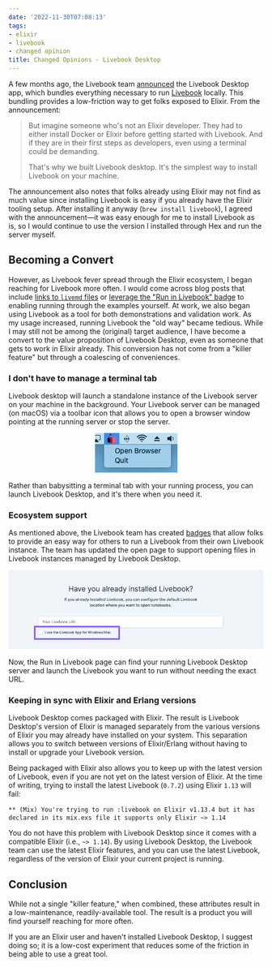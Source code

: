 ```yaml
---
date: '2022-11-30T07:08:13'
tags:
- elixir
- livebook
- changed opinion
title: Changed Opinions - Livebook Desktop
---
```


A few months ago, the Livebook team [announced](https://news.livebook.dev/introducing-the-livebook-desktop-app-4C8dpu) the Livebook Desktop app, which bundles everything necessary to run [Livebook](https://livebook.dev/) locally. This bundling provides a low-friction way to get folks exposed to Elixir. From the announcement:

> But imagine someone who's not an Elixir developer. They had to either install Docker or Elixir before getting started with Livebook. And if they are in their first steps as developers, even using a terminal could be demanding.
>
> That's why we built Livebook desktop. It's the simplest way to install Livebook on your machine.

The announcement also notes that folks already using Elixir may not find as much value since installing Livebook is easy if you already have the Elixir tooling setup. After installing it anyway (`brew install livebook`), I agreed with the announcement—it was easy enough for me to install Livebook as is, so I would continue to use the version I installed through Hex and run the server myself.

## Becoming a Convert

However, as Livebook fever spread through the Elixir ecosystem, I began reaching for Livebook more often. I would come across blog posts that include [links to `livemd` files](https://www.strangeleaflet.com/strange-leaflet-about-elixir-page1) or [leverage the "Run in Livebook" badge](https://livebook.dev/run?url=https%3A%2F%2Fgithub.com%2Fhugobarauna%2Flivebook-notebooks%2Fblob%2Fmain%2Fwhats_new_in_livebook_v07.livemd) to enabling running through the examples yourself. At work, we also began using Livebook as a tool for both demonstrations and validation work. As my usage increased, running Livebook the "old way" became tedious. While I may still not be among the (original) target audience, I have become a convert to the value proposition of Livebook Desktop, even as someone that gets to work in Elixir already. This conversion has not come from a "killer feature" but through a coalescing of conveniences.

### I don't have to manage a terminal tab

Livebook desktop will launch a standalone instance of the Livebook server on your machine in the background. Your Livebook server can be managed (on macOS) via a toolbar icon that allows you to open a browser window pointing at the running server or stop the server.

  <center>
    <img src="./livebook-desktop-macos-toolbar.png" alt="Livebook Desktop macOS toolbar" lazy />
  </center>

Rather than babysitting a terminal tab with your running process, you can launch Livebook Desktop, and it's there when you need it.

### Ecosystem support

As mentioned above, the Livebook team has created [badges](https://livebook.dev/badge) that allow folks to provide an easy way for others to run a Livebook from their own Livebook instance. The team has updated the open page to support opening files in Livebook instances managed by Livebook Desktop.

  <center>
    <img src="./badge-launch-page.png" alt="open in Livebook Desktop option from Run in Livebook page" lazy />
  </center>

Now, the Run in Livebook page can find your running Livebook Desktop server and launch the Livebook you want to run without needing the exact URL.

### Keeping in sync with Elixir and Erlang versions

Livebook Desktop comes packaged with Elixir. The result is Livebook Desktop's version of Elixir is managed separately from the various versions of Elixir you may already have installed on your system. This separation allows you to switch between versions of Elixir/Erlang without having to install or upgrade your Livebook version.

Being packaged with Elixir also allows you to keep up with the latest version of Livebook, even if you are not yet on the latest version of Elixir. At the time of writing, trying to install the latest Livebook (`0.7.2`) using Elixir `1.13` will fail:

```
** (Mix) You're trying to run :livebook on Elixir v1.13.4 but it has declared in its mix.exs file it supports only Elixir ~> 1.14
```

You do not have this problem with Livebook Desktop since it comes with a compatible Elixir (i.e., `~> 1.14`). By using Livebook Desktop, the Livebook team can use the latest Elixir features, and you can use the latest Livebook, regardless of the version of Elixir your current project is running.

## Conclusion

While not a single "killer feature," when combined, these attributes result in a low-maintenance, readily-available tool. The result is a product you will find yourself reaching for more often.

If you are an Elixir user and haven't installed Livebook Desktop, I suggest doing so; it is a low-cost experiment that reduces some of the friction in being able to use a great tool.
